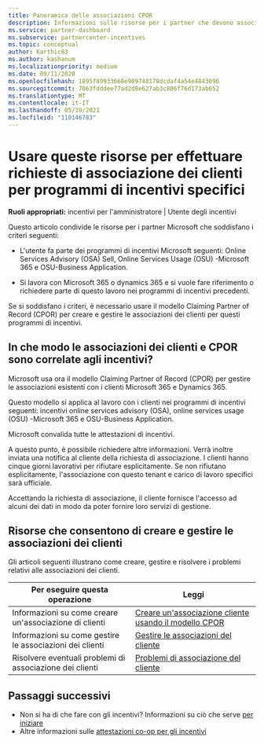 ```yaml
---
title: Panoramica delle associazioni CPOR
description: Informazioni sulle risorse per i partner che devono associare i clienti a specifici programmi di incentivi tramite il modello Claiming Partner of Record (CPOR).
ms.service: partner-dashboard
ms.subservice: partnercenter-incentives
ms.topic: conceptual
author: Karthic83
ms.author: kashanum
ms.localizationpriority: medium
ms.date: 09/11/2020
ms.openlocfilehash: 1895f89933668e909748178dcdaf4a54e4843096
ms.sourcegitcommit: 7063fdddee77ad2d8e627ab3c806f76d173ab652
ms.translationtype: MT
ms.contentlocale: it-IT
ms.lasthandoff: 05/19/2021
ms.locfileid: "110146783"
---
```

# <a name="use-these-resources-to-make-customer-association-claims-for-specific-incentives-programs"></a>Usare queste risorse per effettuare richieste di associazione dei clienti per programmi di incentivi specifici

**Ruoli appropriati:** incentivi per l'amministratore | Utente degli incentivi

Questo articolo condivide le risorse per i partner Microsoft che soddisfano i criteri seguenti:

- L'utente fa parte dei programmi di incentivi Microsoft seguenti: Online Services Advisory (OSA) Sell, Online Services Usage (OSU) -Microsoft 365 e OSU-Business Application.

- Si lavora con Microsoft 365 o dynamics 365 e si vuole fare riferimento o richiedere parte di questo lavoro nei programmi di incentivi precedenti.

Se si soddisfano i criteri, è necessario usare il modello Claiming Partner of Record (CPOR) per creare e gestire le associazioni dei clienti per questi programmi di incentivi.
 
## <a name="how-do-customer-associations-and-cpor-relate-to-incentives"></a>In che modo le associazioni dei clienti e CPOR sono correlate agli incentivi?

Microsoft usa ora il modello Claiming Partner of Record (CPOR) per gestire le associazioni esistenti con i clienti Microsoft 365 e Dynamics 365.

Questo modello si applica al lavoro con i clienti nei programmi di incentivi seguenti: incentivi online services advisory (OSA), online services usage (OSU) -Microsoft 365 e OSU-Business Application.

Microsoft convalida tutte le attestazioni di incentivi.

A questo punto, è possibile richiedere altre informazioni. Verrà inoltre inviata una notifica al cliente della richiesta di associazione. I clienti hanno cinque giorni lavorativi per rifiutare esplicitamente. Se non rifiutano esplicitamente, l'associazione con questo tenant e carico di lavoro specifici sarà ufficiale.

Accettando la richiesta di associazione, il cliente fornisce l'accesso ad alcuni dei dati in modo da poter fornire loro servizi di gestione. 

## <a name="resources-to-help-you-create-and-manage-customer-associations"></a>Risorse che consentono di creare e gestire le associazioni dei clienti

Gli articoli seguenti illustrano come creare, gestire e risolvere i problemi relativi alle associazioni dei clienti.

|  **Per eseguire questa operazione**  |  **Leggi**  |
|--------------|-----------|
| Informazioni su come creare un'associazione di clienti  | [Creare un'associazione cliente usando il modello CPOR](submit-osa-claim.md)  |
|Informazioni su come gestire le associazioni dei clienti  | [Gestire le associazioni del cliente](incentives-manage-customer-associations.md)  |
|Risolvere eventuali problemi di associazione dei clienti  | [Problemi di associazione del cliente](incentives-customer-association-issues.md)  |

## <a name="next-steps"></a>Passaggi successivi

- Non si ha di che fare con gli incentivi? Informazioni su ciò che serve [per iniziare](incentives-get-started-intro.md)
- Altre informazioni sulle [attestazioni co-op per gli incentivi](claims-overview.md)
